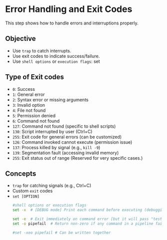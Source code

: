 # Error Handling and Exit Codes
This step shows how to handle errors and interruptions properly.

## Objective

- Use `trap` to catch interrupts.
- Use exit codes to indicate success/failure.
- Use `shell options` or `execution flags`: set

## Type of Exit codes
- `0`: Success
- `1`: General error
- `2`: Syntax error or missing arguments
- `3`: Invalid option
- `4`: File not found
- `5`: Permission denied
- `6`: Command not found
- `127`: Command not found (specific to shell scripts)
- `130`: Script interrupted by user (Ctrl+C)
- `255`: Exit code for general errors (can be customized)
- `126`: Command invoked cannot execute (permission issue)
- `137`: Process killed by signal (e.g., `kill -9`)
- `139`: Segmentation fault (accessing invalid memory)
- `255`: Exit status out of range (Reserved for very specific cases.)


## Concepts

- `trap` for catching signals (e.g., Ctrl+C)
- Custom `exit` codes
- `set [OPTION]` 
    ```bash
    #shell options or execution flags
    set -x  # [DEBUG mode] Print each command before executing (debugging)
    
    set -e  # Exit immediately on command error [but it will pass "test | echo" it checks last command ]
    set -o pipefail  # Return non-zero if any command in a pipeline fails [it will fail "test | echo" no command "test" found]
    
    #set -xeo pipefail # Can be written together 
    ```
